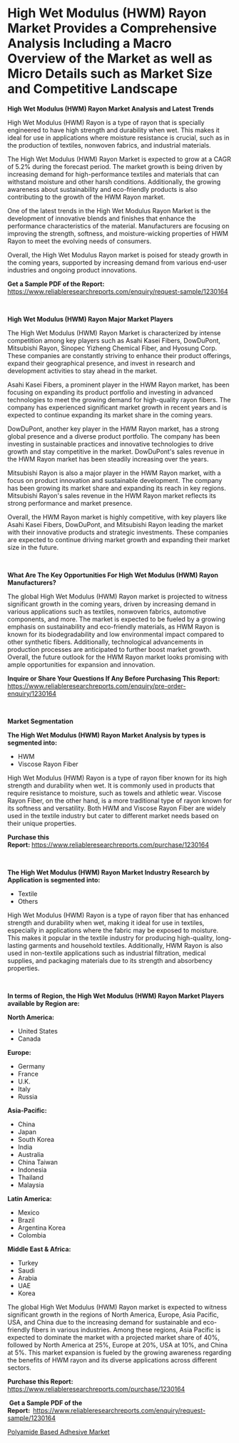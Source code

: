 <p><h1>High Wet Modulus (HWM) Rayon Market Provides a Comprehensive Analysis Including a Macro Overview of the Market as well as Micro Details such as Market Size and Competitive Landscape</h1></p><p><strong>High Wet Modulus (HWM) Rayon Market Analysis and Latest Trends</strong></p>
<p><p>High Wet Modulus (HWM) Rayon is a type of rayon that is specially engineered to have high strength and durability when wet. This makes it ideal for use in applications where moisture resistance is crucial, such as in the production of textiles, nonwoven fabrics, and industrial materials.</p><p>The High Wet Modulus (HWM) Rayon Market is expected to grow at a CAGR of 5.2% during the forecast period. The market growth is being driven by increasing demand for high-performance textiles and materials that can withstand moisture and other harsh conditions. Additionally, the growing awareness about sustainability and eco-friendly products is also contributing to the growth of the HWM Rayon market.</p><p>One of the latest trends in the High Wet Modulus Rayon Market is the development of innovative blends and finishes that enhance the performance characteristics of the material. Manufacturers are focusing on improving the strength, softness, and moisture-wicking properties of HWM Rayon to meet the evolving needs of consumers.</p><p>Overall, the High Wet Modulus Rayon market is poised for steady growth in the coming years, supported by increasing demand from various end-user industries and ongoing product innovations.</p></p>
<p><strong>Get a Sample PDF of the Report:&nbsp;</strong> <a href="https://www.reliableresearchreports.com/enquiry/request-sample/1230164">https://www.reliableresearchreports.com/enquiry/request-sample/1230164</a></p>
<p>&nbsp;</p>
<p><strong>High Wet Modulus (HWM) Rayon Major Market Players</strong></p>
<p><p>The High Wet Modulus (HWM) Rayon Market is characterized by intense competition among key players such as Asahi Kasei Fibers, DowDuPont, Mitsubishi Rayon, Sinopec Yizheng Chemical Fiber, and Hyosung Corp. These companies are constantly striving to enhance their product offerings, expand their geographical presence, and invest in research and development activities to stay ahead in the market.</p><p>Asahi Kasei Fibers, a prominent player in the HWM Rayon market, has been focusing on expanding its product portfolio and investing in advanced technologies to meet the growing demand for high-quality rayon fibers. The company has experienced significant market growth in recent years and is expected to continue expanding its market share in the coming years.</p><p>DowDuPont, another key player in the HWM Rayon market, has a strong global presence and a diverse product portfolio. The company has been investing in sustainable practices and innovative technologies to drive growth and stay competitive in the market. DowDuPont's sales revenue in the HWM Rayon market has been steadily increasing over the years.</p><p>Mitsubishi Rayon is also a major player in the HWM Rayon market, with a focus on product innovation and sustainable development. The company has been growing its market share and expanding its reach in key regions. Mitsubishi Rayon's sales revenue in the HWM Rayon market reflects its strong performance and market presence.</p><p>Overall, the HWM Rayon market is highly competitive, with key players like Asahi Kasei Fibers, DowDuPont, and Mitsubishi Rayon leading the market with their innovative products and strategic investments. These companies are expected to continue driving market growth and expanding their market size in the future.</p></p>
<p>&nbsp;</p>
<p><strong>What Are The Key Opportunities For High Wet Modulus (HWM) Rayon Manufacturers?</strong></p>
<p><p>The global High Wet Modulus (HWM) Rayon market is projected to witness significant growth in the coming years, driven by increasing demand in various applications such as textiles, nonwoven fabrics, automotive components, and more. The market is expected to be fueled by a growing emphasis on sustainability and eco-friendly materials, as HWM Rayon is known for its biodegradability and low environmental impact compared to other synthetic fibers. Additionally, technological advancements in production processes are anticipated to further boost market growth. Overall, the future outlook for the HWM Rayon market looks promising with ample opportunities for expansion and innovation.</p></p>
<p><strong>Inquire or Share Your Questions If Any Before Purchasing This Report:</strong> <a href="https://www.reliableresearchreports.com/enquiry/pre-order-enquiry/1230164">https://www.reliableresearchreports.com/enquiry/pre-order-enquiry/1230164</a></p>
<p>&nbsp;</p>
<p><strong>Market Segmentation</strong></p>
<p><strong>The High Wet Modulus (HWM) Rayon Market Analysis by types is segmented into:</strong></p>
<p><ul><li>HWM</li><li>Viscose Rayon Fiber</li></ul></p>
<p><p>High Wet Modulus (HWM) Rayon is a type of rayon fiber known for its high strength and durability when wet. It is commonly used in products that require resistance to moisture, such as towels and athletic wear. Viscose Rayon Fiber, on the other hand, is a more traditional type of rayon known for its softness and versatility. Both HWM and Viscose Rayon Fiber are widely used in the textile industry but cater to different market needs based on their unique properties.</p></p>
<p><strong>Purchase this Report:&nbsp;</strong><a href="https://www.reliableresearchreports.com/purchase/1230164">https://www.reliableresearchreports.com/purchase/1230164</a></p>
<p>&nbsp;</p>
<p><strong>The High Wet Modulus (HWM) Rayon Market Industry Research by Application is segmented into:</strong></p>
<p><ul><li>Textile</li><li>Others</li></ul></p>
<p><p>High Wet Modulus (HWM) Rayon is a type of rayon fiber that has enhanced strength and durability when wet, making it ideal for use in textiles, especially in applications where the fabric may be exposed to moisture. This makes it popular in the textile industry for producing high-quality, long-lasting garments and household textiles. Additionally, HWM Rayon is also used in non-textile applications such as industrial filtration, medical supplies, and packaging materials due to its strength and absorbency properties.</p></p>
<p>&nbsp;</p>
<p><strong>In terms of Region, the High Wet Modulus (HWM) Rayon Market Players available by Region are:</strong></p>
<p>
    <p> <strong> North America: </strong>
        <ul>
            <li>United States</li>
            <li>Canada</li>
        </ul>
        </p> 
    <p> <strong> Europe: </strong>
        <ul>
            <li>Germany</li>
            <li>France</li>
            <li>U.K.</li>
            <li>Italy</li>
            <li>Russia</li>
        </ul>
        </p> 
    <p> <strong> Asia-Pacific: </strong>
        <ul>
            <li>China</li>
            <li>Japan</li>
            <li>South Korea</li>
            <li>India</li>
            <li>Australia</li>
            <li>China Taiwan</li>
            <li>Indonesia</li>
            <li>Thailand</li>
            <li>Malaysia</li>
        </ul>
        </p> 
    <p> <strong> Latin America: </strong>
        <ul>
            <li>Mexico</li>
            <li>Brazil</li>
            <li>Argentina Korea</li>
            <li>Colombia</li>
        </ul>
        </p> 
    <p> <strong> Middle East & Africa: </strong>
        <ul>
            <li>Turkey</li>
            <li>Saudi</li>
            <li>Arabia</li>
            <li>UAE</li>
            <li>Korea</li>
        </ul>
    </p>
    </p>
<p><p>The global High Wet Modulus (HWM) Rayon market is expected to witness significant growth in the regions of North America, Europe, Asia Pacific, USA, and China due to the increasing demand for sustainable and eco-friendly fibers in various industries. Among these regions, Asia Pacific is expected to dominate the market with a projected market share of 40%, followed by North America at 25%, Europe at 20%, USA at 10%, and China at 5%. This market expansion is fueled by the growing awareness regarding the benefits of HWM rayon and its diverse applications across different sectors.</p></p>
<p><strong>Purchase this Report: </strong><a href="https://www.reliableresearchreports.com/purchase/1230164">https://www.reliableresearchreports.com/purchase/1230164</a></p>
<p>&nbsp;<strong>Get a Sample PDF of the Report:&nbsp;&nbsp;</strong><a href="https://www.reliableresearchreports.com/enquiry/request-sample/1230164">https://www.reliableresearchreports.com/enquiry/request-sample/1230164</a></p>
<p><strong></strong></p>
<p><p><a href="https://github.com/Sherrillcrooksxa8i18ucf2m/Market-Research-Report-List-1/blob/main/polyamide-based-adhesive-market.md">Polyamide Based Adhesive Market</a></p></p>